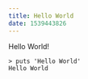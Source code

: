 ```yaml
---
title: Hello World
date: 1539443826
---
```


Hello World!

```
> puts 'Hello World'
Hello World
```
